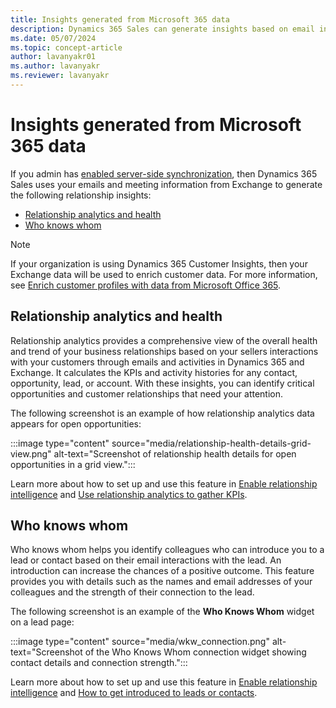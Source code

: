 ```yaml
---
title: Insights generated from Microsoft 365 data
description: Dynamics 365 Sales can generate insights based on email interactions and meetings information from Microsoft 365. 
ms.date: 05/07/2024
ms.topic: concept-article
author: lavanyakr01
ms.author: lavanyakr
ms.reviewer: lavanyakr
---
```


# Insights generated from Microsoft 365 data

If you admin has [enabled server-side synchronization](configure-email.md), then Dynamics 365 Sales uses your emails and meeting information from Exchange to generate the following relationship insights:

- [Relationship analytics and health](#relationship-analytics-and-health)
- [Who knows whom](#who-knows-whom)

> [!NOTE]
> If your organization is using Dynamics 365 Customer Insights, then your Exchange data will be used to enrich customer data. For more information, see [Enrich customer profiles with data from Microsoft Office 365](/dynamics365/customer-insights/enrichment-office).


## Relationship analytics and health

Relationship analytics provides a comprehensive view of the overall health and trend of your business relationships based on your sellers interactions with your customers through emails and activities in Dynamics 365 and Exchange. It calculates the KPIs and activity histories for any contact, opportunity, lead, or account. With these insights, you can identify critical opportunities and customer relationships that need your attention.

The following screenshot is an example of how relationship analytics data appears for open opportunities:

:::image type="content" source="media/relationship-health-details-grid-view.png" alt-text="Screenshot of relationship health details for open opportunities in a grid view.":::

Learn more about how to set up and use this feature in [Enable relationship intelligence](enable-ri.md) and [Use relationship analytics to gather KPIs](relationship-analytics.md).

## Who knows whom

Who knows whom helps you identify colleagues who can introduce you to a lead or contact based on their email interactions with the lead. An introduction can increase the chances of a positive outcome. This feature provides you with details such as the names and email addresses of your colleagues and the strength of their connection to the lead.

The following screenshot is an example of the **Who Knows Whom** widget on a lead page:

:::image type="content" source="media/wkw_connection.png" alt-text="Screenshot of the Who Knows Whom connection widget showing contact details and connection strength.":::

Learn more about how to set up and use this feature in [Enable relationship intelligence](enable-ri.md) and [How to get introduced to leads or contacts](who-knows-whom.md).
